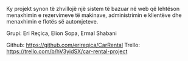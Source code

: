 Ky projekt synon të zhvillojë një sistem të bazuar në web që lehtëson menaxhimin e rezervimeve të makinave, administrimin e klientëve dhe menaxhimin e flotës së automjeteve. 

Grupi: Eri Reçica, Elion Sopa, Ermal Shabani

Github: https://github.com/erireqica/CarRental
Trello: https://trello.com/b/hV3yidSX/car-rental-project